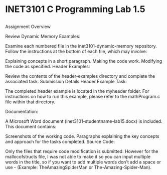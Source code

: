 # INET3101 C Programming Lab 1.5

##
Assignment Overview

Review Dynamic Memory Examples:

Examine each numbered file in the inet3101-dynamic-memory repository. Follow the instructions at the bottom of each file, which may involve:

Explaining concepts in a short paragraph.
Making the code work.
Modifying the code as specified.
Header Examples:

Review the contents of the header-examples directory and complete the associated task.
Submission Details
Header Example Task:

The completed header example is located in the myheader folder. For instructions on how to run this example, please refer to the mathProgram.c file within that directory.

Documentation:

A Microsoft Word document (inet3101-studentname-lab15.docx) is included. This document contains:

Screenshots of the working code.
Paragraphs explaining the key concepts and approach for the tasks completed.
Source Code:

Only the files that require code modification is submitted. However for the mallocofstructs file, I was not able to make it so you can input multiple words in the title, so if you want to add multiple words don't add a space or use - (Example: TheAmazingSpiderMan or The-Amazing-Spider-Man).
